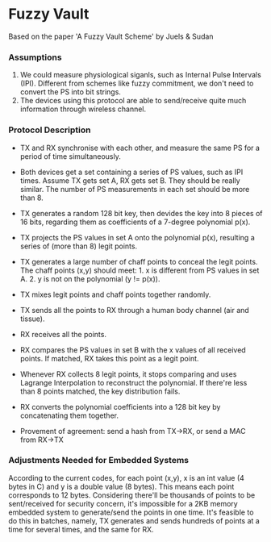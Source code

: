 # Fuzzy Vault

Based on the paper 'A Fuzzy Vault Scheme' by Juels & Sudan

### Assumptions
1. We could measure physiological siganls, such as Internal Pulse Intervals (IPI). Different from schemes like fuzzy commitment, we don't need to convert the PS into bit strings. 
2. The devices using this protocol are able to send/receive quite much information through wireless channel.

### Protocol Description
- TX and RX synchronise with each other, and measure the same PS for a period of time simultaneously.
- Both devices get a set containing a series of PS values, such as IPI times. Assume TX gets set A, RX gets set B. They should be really similar. The number of PS measurements in each set should be more than 8.
- TX generates a random 128 bit key, then devides the key into 8 pieces of 16 bits, regarding them as coefficients of a 7-degree polynomial p(x).
- TX projects the PS values in set A onto the polynomial p(x), resulting a series of (more than 8) legit points.
- TX generates a large number of chaff points to conceal the legit points. The chaff points (x,y) should meet: 1. x is different from PS values in set A. 2. y is not on the polynomial (y != p(x)). 
- TX mixes legit points and chaff points together randomly. 
- TX sends all the points to RX through a human body channel (air and tissue).
- RX receives all the points. 
- RX compares the PS values in set B with the x values of all received points. If matched, RX takes this point as a legit point.
- Whenever RX collects 8 legit points, it stops comparing and uses Lagrange Interpolation to reconstruct the polynomial. If there're less than 8 points matched, the key distribution fails.
- RX converts the polynomial coefficients into a 128 bit key by concatenating them together.

- Provement of agreement: send a hash from TX->RX, or send a MAC from RX->TX

### Adjustments Needed for Embedded Systems

According to the current codes, for each point (x,y), x is an int value (4 bytes in C) and y is a double value (8 bytes). This means each point corresponds to 12 bytes. Considering there'll be thousands of points to be sent/received for security concern, it's impossible for a 2KB memory embedded system to generate/send the points in one time. It's feasible to do this in batches, namely, TX generates and sends hundreds of points at a time for several times, and the same for RX.






